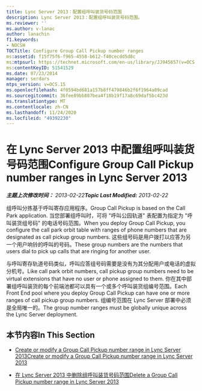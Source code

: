 ```yaml
---
title: Lync Server 2013：配置组呼叫装货号码范围
description: Lync Server 2013：配置组呼叫装货号码范围。
ms.reviewer: ''
ms.author: v-lanac
author: lanachin
f1.keywords:
- NOCSH
TOCTitle: Configure Group Call Pickup number ranges
ms:assetid: f15f75f6-f965-4558-b612-f40cecdd5d8c
ms:mtpsurl: https://technet.microsoft.com/en-us/library/JJ945657(v=OCS.15)
ms:contentKeyID: 51541529
ms.date: 07/23/2014
manager: serdars
mtps_version: v=OCS.15
ms.openlocfilehash: 4f0594bd681a157b8ff479846b2f6f1964a09cad
ms.sourcegitcommit: 36fee89bb887bea4f18b19f17a8c69daf5bc423d
ms.translationtype: MT
ms.contentlocale: zh-CN
ms.lasthandoff: 11/24/2020
ms.locfileid: "49392230"
---
```

# <a name="configure-group-call-pickup-number-ranges-in-lync-server-2013"></a><span data-ttu-id="ca88f-103">在 Lync Server 2013 中配置组呼叫装货号码范围</span><span class="sxs-lookup"><span data-stu-id="ca88f-103">Configure Group Call Pickup number ranges in Lync Server 2013</span></span>

<div data-xmlns="http://www.w3.org/1999/xhtml">

<div class="topic" data-xmlns="http://www.w3.org/1999/xhtml" data-msxsl="urn:schemas-microsoft-com:xslt" data-cs="https://msdn.microsoft.com/">

<div data-asp="https://msdn2.microsoft.com/asp">



</div>

<div id="mainSection">

<div id="mainBody"><span data-ttu-id="ca88f-104">

<span> </span></span><span class="sxs-lookup"><span data-stu-id="ca88f-104">

<span> </span></span></span>

<span data-ttu-id="ca88f-105">_**主题上次修改时间：** 2013-02-22_</span><span class="sxs-lookup"><span data-stu-id="ca88f-105">_**Topic Last Modified:** 2013-02-22_</span></span>

<span data-ttu-id="ca88f-106">组呼叫分拣基于呼叫寄存应用程序。</span><span class="sxs-lookup"><span data-stu-id="ca88f-106">Group Call Pickup is based on the Call Park application.</span></span> <span data-ttu-id="ca88f-107">当您部署组呼叫时，可将 "呼叫公园轨道" 表配置为指定为 "呼叫装货组号码" 的电话号码范围。</span><span class="sxs-lookup"><span data-stu-id="ca88f-107">When you deploy Group Call Pickup, you configure the call park orbit table with ranges of phone numbers that are designated as call pickup group numbers.</span></span> <span data-ttu-id="ca88f-108">这些组号码是用户拨打以应答为另一个用户响铃的呼叫的号码。</span><span class="sxs-lookup"><span data-stu-id="ca88f-108">These group numbers are the numbers that users dial to pick up calls that are ringing for another user.</span></span>

<span data-ttu-id="ca88f-109">与呼叫寄存轨道号码类似，呼叫应答组号码需要是没有为其分配用户或电话的虚拟分机号。</span><span class="sxs-lookup"><span data-stu-id="ca88f-109">Like call park orbit numbers, call pickup group numbers need to be virtual extensions that have no user or phone assigned to them.</span></span> <span data-ttu-id="ca88f-110">你在其中部署组呼叫装货的每个前端池都可以具有一个或多个呼叫装货组编号范围。</span><span class="sxs-lookup"><span data-stu-id="ca88f-110">Each Front End pool where you deploy Group Call Pickup can have one or more ranges of call pickup group numbers.</span></span> <span data-ttu-id="ca88f-111">组编号范围在 Lync Server 部署中必须是全局唯一的。</span><span class="sxs-lookup"><span data-stu-id="ca88f-111">The group number ranges must be globally unique across the Lync Server deployment.</span></span>

<div>

## <a name="in-this-section"></a><span data-ttu-id="ca88f-112">本节内容</span><span class="sxs-lookup"><span data-stu-id="ca88f-112">In This Section</span></span>

  - [<span data-ttu-id="ca88f-113">Create or modify a Group Call Pickup number range in Lync Server 2013</span><span class="sxs-lookup"><span data-stu-id="ca88f-113">Create or modify a Group Call Pickup number range in Lync Server 2013</span></span>](lync-server-2013-create-or-modify-a-group-call-pickup-number-range.md)

  - [<span data-ttu-id="ca88f-114">在 Lync Server 2013 中删除组呼叫装货号码范围</span><span class="sxs-lookup"><span data-stu-id="ca88f-114">Delete a Group Call Pickup number range in Lync Server 2013</span></span>](lync-server-2013-delete-a-group-call-pickup-number-range.md)

<span data-ttu-id="ca88f-115"></div>

</div>

<span> </span>

</div>

</div>

</span><span class="sxs-lookup"><span data-stu-id="ca88f-115"></div>

</div>

<span> </span>

</div>

</div>

</span></span></div>

